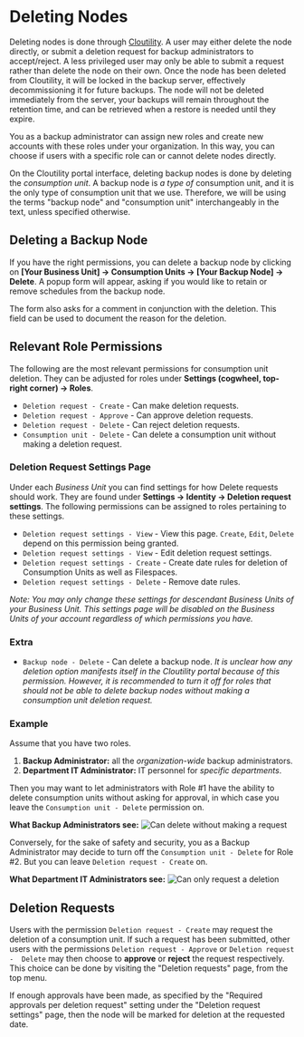 Deleting Nodes
===============

Deleting nodes is done through <a href="https://portal.backup.sto2.safedc.net/" target="_blank">Cloutility</a>. 
A user may either delete the node directly, or submit a deletion 
request for backup administrators to accept/reject. A less privileged user may 
only be able to submit a request rather than delete the node on 
their own. Once the node has been deleted from Cloutility, it will be locked
in the backup server, effectively decommissioning it for future backups. 
The node will not be deleted immediately from the server, your backups will 
remain throughout the retention time, and can be retrieved when 
a restore is needed until they expire.

You as a backup administrator can assign new roles and 
create new accounts with these roles under your organization. In this way, 
you can choose if users with a specific role can or cannot delete nodes 
directly.

On the Cloutility portal interface, deleting backup nodes is done by deleting 
the _consumption unit_. 
A backup node is _a type of_ consumption unit, and it is the only type of 
consumption unit that we use.
Therefore, we will be using the terms "backup node" and 
"consumption unit" interchangeably in the text, unless specified otherwise.

Deleting a Backup Node
----------------------
If you have the right permissions, you can delete a backup node by clicking on
**[Your Business Unit] -> Consumption Units -> [Your Backup Node] -> Delete**.
A popup form will appear, asking if you would like to retain or remove schedules 
from the backup node.

The form also asks for a comment in conjunction with the deletion. 
This field can be used to document the reason for the deletion.

Relevant Role Permissions
------------------
The following are the most relevant permissions for consumption unit deletion. 
They can be adjusted for roles under **Settings (cogwheel, top-right corner) -> 
Roles**.

* `Deletion request - Create` - Can make deletion requests.
* `Deletion request - Approve` - Can approve deletion requests.
* `Deletion request - Delete` - Can reject deletion requests.
* `Consumption unit - Delete` - Can delete a consumption unit without making 
  a deletion request.


### Deletion Request Settings Page

Under each _Business Unit_ you can find settings for how Delete requests should 
work. 
They are found under **Settings -> Identity -> Deletion request settings**. 
The following permissions can be assigned to roles pertaining to these settings.

* `Deletion request settings - View` - View this page. `Create`, `Edit`, 
  `Delete` depend on this permission being granted.
* `Deletion request settings - View` - Edit deletion request settings.
* `Deletion request settings - Create` - Create date rules for deletion of 
   Consumption Units as well as Filespaces.
* `Deletion request settings - Delete` - Remove date rules.

_Note: You may only change these settings for descendant Business Units of 
your Business Unit. This settings page will be disabled on the Business 
Units of your account regardless of which permissions you have._


### Extra
* `Backup node - Delete` - Can delete a backup node. _It is 
  unclear how any deletion option manifests itself in the Cloutility portal 
  because of this permission. However, it is recommended to turn it off for 
  roles that should not be able to delete backup nodes without making a 
  consumption unit deletion request._ 


### Example
Assume that you have two roles. 

1. **Backup Administrator:** all the _organization-wide_ backup administrators.
2. **Department IT Administrator:** IT personnel for 
   _specific departments_.

Then you may want to let administrators with Role #1 have the ability to delete 
consumption units without asking for approval, in which case you leave 
the `Consumption unit - Delete` permission on.

**What Backup Administrators see:**
![Can delete without making a request](../images/baas-portal-consumption-unit-delete.png)

Conversely, for the sake of safety and security, you as a Backup 
Administrator may decide to turn off the `Consumption unit - Delete` for 
Role #2. 
But you can leave `Deletion request - Create` on.

**What Department IT Administrators see:**
![Can only request a deletion](../images/baas-portal-consumption-unit-deletion-request.png)

Deletion Requests
------------------
Users with the permission `Deletion request - Create` may request the deletion 
of a consumption unit. If such a request has been submitted, other users 
with the permissions `Deletion request - Approve` or `Deletion request - 
Delete` may then choose to 
**approve** or **reject** the request respectively. 
This choice can be done by visiting the "Deletion requests" page, 
from the top menu.

If enough approvals have been made, as specified by the "Required approvals 
per deletion request" setting under the "Deletion request settings" page, 
then the node will be marked for deletion at the requested date.